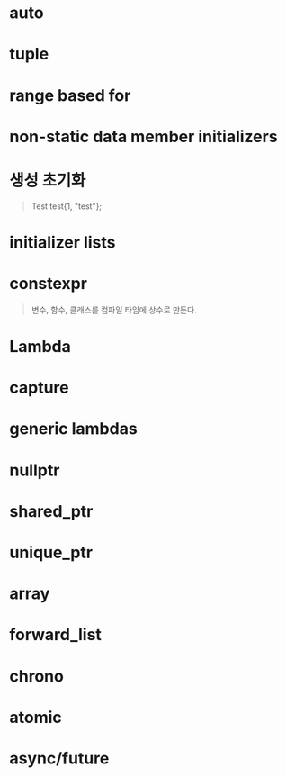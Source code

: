 # auto

# tuple

# range based for

# non-static data member initializers

# 생성 초기화
> Test test{1, "test"};

# initializer lists

# constexpr
> 변수, 함수, 클래스를 컴파일 타임에 상수로 만든다.

# Lambda

# capture

# generic lambdas

# nullptr

# shared_ptr

# unique_ptr

# array

# forward_list

# chrono

# atomic

# async/future